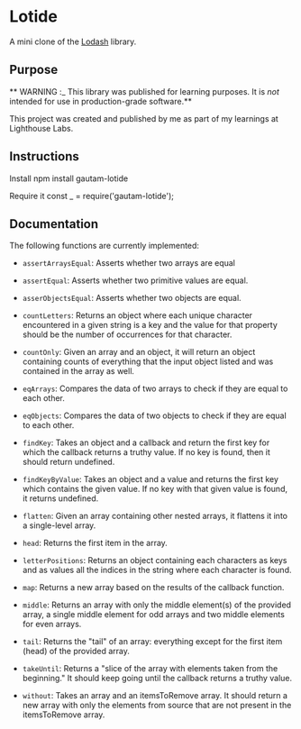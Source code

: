 
# Lotide

A mini clone of the [Lodash](https://lodash.com) library.

## Purpose

** WARNING :_ This library was published for learning purposes. It is _not_ intended for use in production-grade software.**

This project was created and published by me as part of my learnings at Lighthouse Labs.

## Instructions

Install 
npm install gautam-lotide  

Require it
const _ = require('gautam-lotide');


## Documentation

The following functions are currently implemented:

* `assertArraysEqual`: Asserts whether two arrays are equal 

* `assertEqual`: Asserts whether two primitive values are equal.

* `asserObjectsEqual`: Asserts whether two objects are equal.

* `countLetters`: Returns an object where each unique character encountered in a given string is a key and the value for that property should be the number of occurrences for that character.

* `countOnly`: Given an array and an object, it will return an object containing counts of everything that the
input object listed and was contained in the array as well.

* `eqArrays`: Compares the data of two arrays to check if they are equal to each other.

* `eqObjects`: Compares the data of two objects to check if they are equal to each other.

* `findKey`: Takes an object and a callback and return the first key for which the callback returns a truthy value. If no key is found, then it should return undefined.

* `findKeyByValue`: Takes an object and a value and returns the first key which contains the given value. If no key with that given value is found, it returns undefined.

* `flatten`: Given an array containing other nested arrays, it flattens it into a single-level array.

* `head`: Returns the first item in the array.

* `letterPositions`: Returns an object containing each characters as keys and as values all the indices in the string where each character is found.

* `map`: Returns a new array based on the results of the callback function.

* `middle`: Returns an array with only the middle element(s) of the provided array, a single middle element for odd arrays and two middle elements for even arrays.

* `tail`: Returns the "tail" of an array: everything except for the first item (head) of the provided array.

* `takeUntil`: Returns a "slice of the array with elements taken from the beginning." It should keep going until the callback returns a truthy value.

* `without`: Takes an array and an itemsToRemove array. It should return a new array with only the elements from source that are not present in the itemsToRemove array.